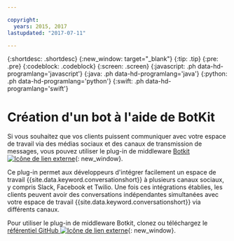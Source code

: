 ```yaml
---

copyright:
  years: 2015, 2017
lastupdated: "2017-07-11"

---
```


{:shortdesc: .shortdesc}
{:new_window: target="_blank"}
{:tip: .tip}
{:pre: .pre}
{:codeblock: .codeblock}
{:screen: .screen}
{:javascript: .ph data-hd-programlang='javascript'}
{:java: .ph data-hd-programlang='java'}
{:python: .ph data-hd-programlang='python'}
{:swift: .ph data-hd-programlang='swift'}

# Création d'un bot à l'aide de BotKit

Si vous souhaitez que vos clients puissent communiquer avec votre espace de travail via des médias sociaux et des canaux de transmission de messages, vous pouvez utiliser le plug-in de middleware [Botkit ![Icône de lien externe](../../icons/launch-glyph.svg "Icône de lien externe")](http://howdy.ai/botkit){: new_window}. 

Ce plug-in permet aux développeurs d'intégrer facilement un espace de travail {{site.data.keyword.conversationshort}} à plusieurs canaux sociaux, y compris Slack, Facebook et Twilio. Une fois ces intégrations établies, les clients peuvent avoir des conversations indépendantes simultanées avec votre espace de travail {{site.data.keyword.conversationshort}} via différents canaux. 

Pour utiliser le plug-in de middleware Botkit, clonez ou téléchargez le [référentiel GitHub ![Icône de lien externe](../../icons/launch-glyph.svg "Icône de lien externe")](https://github.com/watson-developer-cloud/botkit-middleware){: new_window}.
